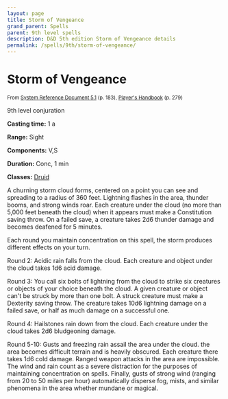 ```yaml
---
layout: page
title: Storm of Vengeance
grand_parent: Spells
parent: 9th level spells 
description: D&D 5th edition Storm of Vengeance details
permalink: /spells/9th/storm-of-vengeance/
---
```


# Storm of Vengeance

<small>From <a target="_blank" href="https://media.wizards.com/2016/downloads/DND/SRD-OGL_V5.1.pdf">System Reference Document 5.1</a> (p. 183), <a target="_blank" href="https://dnd.wizards.com/products/tabletop-games/rpg-products/rpg_playershandbook">Player's Handbook</a> (p. 279)</small>


9th level conjuration

**Casting time:** 1 a

**Range:** Sight

**Components:** V,S 

**Duration:** Conc, 1 min

**Classes:** [Druid](/classes/druid/)

A churning storm cloud forms, centered on a point you can see and spreading to a radius of 360 feet. Lightning flashes in the area, thunder booms, and strong winds roar. Each creature under the cloud (no more than 5,000 feet beneath the cloud) when it appears must make a Constitution saving throw. On a failed save, a creature takes 2d6 thunder damage and becomes deafened for 5 minutes.

   Each round you maintain concentration on this spell, the storm produces different effects on your turn.

   Round 2: Acidic rain falls from the cloud. Each creature and object under the cloud takes 1d6 acid damage.

   Round 3: You call six bolts of lightning from the cloud to strike six creatures or objects of your choice beneath the cloud. A given creature or object can't be struck by more than one bolt. A struck creature must make a Dexterity saving throw. The creature takes 10d6 lightning damage on a failed save, or half as much damage on a successful one.

   Round 4: Hailstones rain down from the cloud. Each creature under the cloud takes 2d6 bludgeoning damage.

   Round 5-10: Gusts and freezing rain assail the area under the cloud. the area becomes difficult terrain and is heavily obscured. Each creature there takes 1d6 cold damage. Ranged weapon attacks in the area are impossible. The wind and rain count as a severe distraction for the purposes of maintaining concentration on spells. Finally, gusts of strong wind (ranging from 20 to 50 miles per hour) automatically disperse fog, mists, and similar phenomena in the area whether mundane or magical.